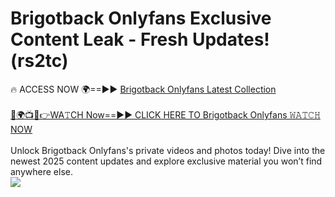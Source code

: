# Brigotback Onlyfans Exclusive Content Leak - Fresh Updates! (rs2tc)

🔥 ACCESS NOW 🌍==►► <a href="https://tinyurl.com/kvy9nzfs" rel="nofollow">Brigotback Onlyfans Latest Collection</a>
<br><br>
[🔴🌍📺📱👉WA𝚃CH Now==►► CLICK HERE TO Brigotback Onlyfans 𝚆𝙰𝚃𝙲𝙷 NOW](https://tinyurl.com/kvy9nzfs)
<br><br>
Unlock Brigotback Onlyfans's private videos and photos today! Dive into the newest 2025 content updates and explore exclusive material you won’t find anywhere else.
<br>
<a href="https://tinyurl.com/kvy9nzfs" rel="nofollow" data-target="animated-image.originalLink"><img src="https://camo.githubusercontent.com/8a4f000d20f83aca3bf7ec5f350d767afa0574a8a352519fd8cfa583a6f93a33/68747470733a2f2f692e696d6775722e636f6d2f644a486b345a712e676966" data-canonical-src="https://i.imgur.com/dJHk4Zq.gif" style="max-width: 100%; display: inline-block;" data-target="animated-image.originalImage"></a>
<br>
